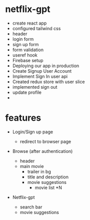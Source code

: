 # netflix-gpt

- create react app 
- configured tailwind css
- header
- login form 
- sign up form
- form validation
- useref hook
- Firebase setup 
- Deploying our app in production
- Create Signup User Account
- Implement Sign In user api 
- Created redux store with user slice 
- implemented sign out
- update profile 
- 

# features

- Login/Sign up page

  - redirect to browser page
 
- Browse (after authentication)

  - header
  - main movie 
     - trailer in bg
     - title and description
     - movie suggestions
       - movie list *N 

- Netflix-gpt
  - search bar 
  - movie suggestions